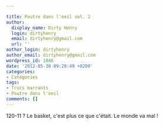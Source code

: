 ```yaml
---

title: Poutre dans l'oeil vol. 2
author:
  display_name: Dirty Henry
  login: dirtyhenry
  email: dirtyhenry@gmail.com
  url: ''
author_login: dirtyhenry
author_email: dirtyhenry@gmail.com
wordpress_id: 1046
date: '2012-05-30 09:20:49 +0200'
categories:
- Catégories
tags:
- Trucs marrants
- Poutre dans l'oeil
comments: []
---
```

120-11 ? Le basket, c'est plus ce que c'était. Le monde va mal !

